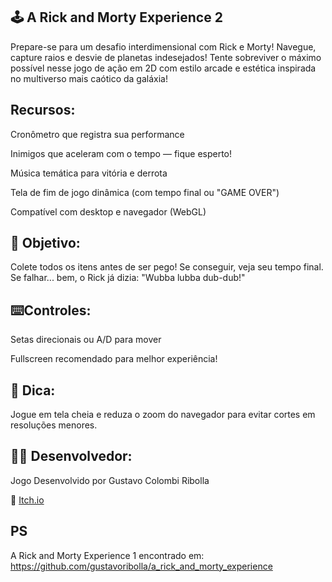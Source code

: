 ## 🕹️ A Rick and Morty Experience 2
Prepare-se para um desafio interdimensional com Rick e Morty!
Navegue, capture raios e desvie de planetas indesejados! 
Tente sobreviver o máximo possível nesse jogo de ação em 2D com estilo arcade e estética inspirada no multiverso mais caótico da galáxia!

## Recursos:
Cronômetro que registra sua performance

Inimigos que aceleram com o tempo — fique esperto!

Música temática para vitória e derrota

Tela de fim de jogo dinâmica (com tempo final ou "GAME OVER")

Compatível com desktop e navegador (WebGL)

## 🎯 Objetivo:
Colete todos os itens antes de ser pego!
Se conseguir, veja seu tempo final. Se falhar... bem, o Rick já dizia: "Wubba lubba dub-dub!"

## ⌨️Controles:
Setas direcionais ou A/D para mover

Fullscreen recomendado para melhor experiência!

## 💬 Dica:
Jogue em tela cheia e reduza o zoom do navegador para evitar cortes em resoluções menores.

## 👨‍🔬 Desenvolvedor:
Jogo Desenvolvido por Gustavo Colombi Ribolla

📂 [Itch.io](https://gustavoribolla.itch.io/a-rick-and-morty-experience-2)

## PS
A Rick and Morty Experience 1 encontrado em:
https://github.com/gustavoribolla/a_rick_and_morty_experience